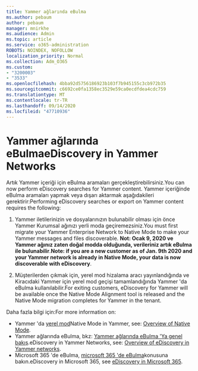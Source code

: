 ```yaml
---
title: Yammer ağlarında eBulma
ms.author: pebaum
author: pebaum
manager: mnirkhe
ms.audience: Admin
ms.topic: article
ms.service: o365-administration
ROBOTS: NOINDEX, NOFOLLOW
localization_priority: Normal
ms.collection: Adm_O365
ms.custom:
- "3200003"
- "3533"
ms.openlocfilehash: 4bba92d5756186923b103f7b945155c3cb972b35
ms.sourcegitcommit: c6692ce0fa1358ec3529e59ca0ecdfdea4cdc759
ms.translationtype: MT
ms.contentlocale: tr-TR
ms.lasthandoff: 09/14/2020
ms.locfileid: "47710936"
---
```

# <a name="ediscovery-in-yammer-networks"></a><span data-ttu-id="2b8f2-102">Yammer ağlarında eBulma</span><span class="sxs-lookup"><span data-stu-id="2b8f2-102">eDiscovery in Yammer Networks</span></span>

<span data-ttu-id="2b8f2-103">Artık Yammer içeriği için eBulma aramaları gerçekleştirebilirsiniz.</span><span class="sxs-lookup"><span data-stu-id="2b8f2-103">You can now perform eDiscovery searches for Yammer content.</span></span>  <span data-ttu-id="2b8f2-104">Yammer içeriğinde eBulma aramaları yapmak veya dışarı aktarmak aşağıdakileri gerektirir:</span><span class="sxs-lookup"><span data-stu-id="2b8f2-104">Performing eDiscovery searches or export on Yammer content requires the following:</span></span>

1. <span data-ttu-id="2b8f2-105">Yammer iletilerinizin ve dosyalarınızın bulunabilir olması için önce Yammer Kurumsal ağınızı yerli moda geçiremezsiniz.</span><span class="sxs-lookup"><span data-stu-id="2b8f2-105">You must first migrate your Yammer Enterprise Network to Native Mode to make your Yammer messages and files discoverable.</span></span> <span data-ttu-id="2b8f2-106">**Not: Ocak 9, 2020 ve Yammer ağınız zaten doğal modda olduğunda, verileriniz artık eBulma ile bulunabilir**.</span><span class="sxs-lookup"><span data-stu-id="2b8f2-106">**Note: if you are a new customer as of Jan. 9th 2020 and your Yammer network is already in Native Mode, your data is now discoverable with eDiscovery**.</span></span>

2. <span data-ttu-id="2b8f2-107">Müşterilerden çıkmak için, yerel mod hizalama aracı yayınlandığında ve Kiracıdaki Yammer için yerel mod geçişi tamamlandığında Yammer 'da eBulma kullanılabilir.</span><span class="sxs-lookup"><span data-stu-id="2b8f2-107">For exiting customers, eDiscovery for Yammer will be available once the Native Mode Alignment tool is released and the Native Mode migration completes for Yammer in the tenant.</span></span>

<span data-ttu-id="2b8f2-108">Daha fazla bilgi için:</span><span class="sxs-lookup"><span data-stu-id="2b8f2-108">For more information on:</span></span>

- <span data-ttu-id="2b8f2-109">Yammer 'da [yerel mod](https://docs.microsoft.com/yammer/configure-your-yammer-network/overview-native-mode)</span><span class="sxs-lookup"><span data-stu-id="2b8f2-109">Native Mode in Yammer, see: [Overview of Native Mode](https://docs.microsoft.com/yammer/configure-your-yammer-network/overview-native-mode).</span></span>
- <span data-ttu-id="2b8f2-110">Yammer ağlarında eBulma, bkz: [Yammer ağlarında eBulma 'Ya genel bakış](https://docs.microsoft.com/yammer/manage-security-and-compliance/overview-of-ediscovery).</span><span class="sxs-lookup"><span data-stu-id="2b8f2-110">eDiscovery in Yammer Networks, see: [Overview of eDiscovery in Yammer networks](https://docs.microsoft.com/yammer/manage-security-and-compliance/overview-of-ediscovery).</span></span>
- <span data-ttu-id="2b8f2-111">Microsoft 365 'de eBulma, [microsoft 365 'de eBulma](https://docs.microsoft.com/microsoft-365/compliance/ediscovery)konusuna bakın.</span><span class="sxs-lookup"><span data-stu-id="2b8f2-111">eDiscovery in Microsoft  365, see [eDiscovery in Microsoft 365](https://docs.microsoft.com/microsoft-365/compliance/ediscovery).</span></span>
